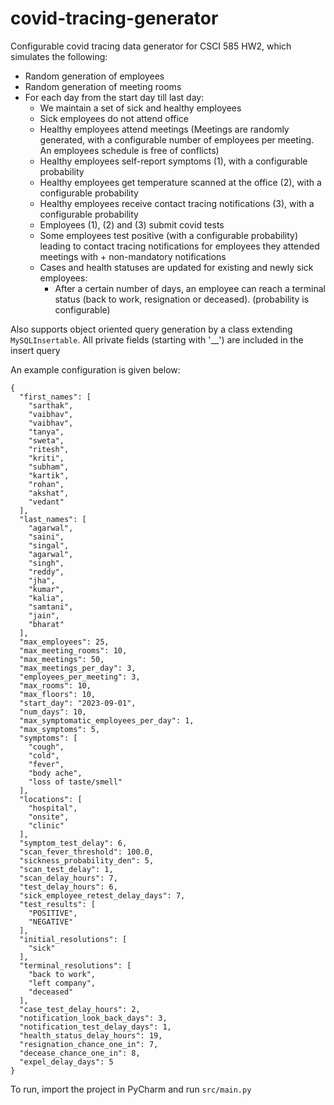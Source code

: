# covid-tracing-generator
Configurable covid tracing data generator for CSCI 585 HW2, which simulates the following:
- Random generation of employees
- Random generation of meeting rooms
- For each day from the start day till last day:
  - We maintain a set of sick and healthy employees 
  - Sick employees do not attend office 
  - Healthy employees attend meetings (Meetings are randomly generated, with a configurable number of employees per meeting. An employees schedule is free of conflicts)
  - Healthy employees self-report symptoms (1), with a configurable probability
  - Healthy employees get temperature scanned at the office (2), with a configurable probability
  - Healthy employees receive contact tracing notifications (3), with a configurable probability
  - Employees (1), (2) and (3) submit covid tests
  - Some employees test positive (with a configurable probability) leading to contact tracing notifications for employees they attended meetings with + non-mandatory notifications
  - Cases and health statuses are updated for existing and newly sick employees:
    - After a certain number of days, an employee can reach a terminal status (back to work, resignation or deceased). (probability is configurable)

Also supports object oriented query generation by a class extending `MySQLInsertable`. All private fields (starting with '__') are included in the insert query

An example configuration is given below:
```
{
  "first_names": [
    "sarthak",
    "vaibhav",
    "vaibhav",
    "tanya",
    "sweta",
    "ritesh",
    "kriti",
    "subham",
    "kartik",
    "rohan",
    "akshat",
    "vedant"
  ],
  "last_names": [
    "agarwal",
    "saini",
    "singal",
    "agarwal",
    "singh",
    "reddy",
    "jha",
    "kumar",
    "kalia",
    "samtani",
    "jain",
    "bharat"
  ],
  "max_employees": 25,
  "max_meeting_rooms": 10,
  "max_meetings": 50,
  "max_meetings_per_day": 3,
  "employees_per_meeting": 3,
  "max_rooms": 10,
  "max_floors": 10,
  "start_day": "2023-09-01",
  "num_days": 10,
  "max_symptomatic_employees_per_day": 1,
  "max_symptoms": 5,
  "symptoms": [
    "cough",
    "cold",
    "fever",
    "body ache",
    "loss of taste/smell"
  ],
  "locations": [
    "hospital",
    "onsite",
    "clinic"
  ],
  "symptom_test_delay": 6,
  "scan_fever_threshold": 100.0,
  "sickness_probability_den": 5,
  "scan_test_delay": 1,
  "scan_delay_hours": 7,
  "test_delay_hours": 6,
  "sick_employee_retest_delay_days": 7,
  "test_results": [
    "POSITIVE",
    "NEGATIVE"
  ],
  "initial_resolutions": [
    "sick"
  ],
  "terminal_resolutions": [
    "back to work",
    "left company",
    "deceased"
  ],
  "case_test_delay_hours": 2,
  "notification_look_back_days": 3,
  "notification_test_delay_days": 1,
  "health_status_delay_hours": 19,
  "resignation_chance_one_in": 7,
  "decease_chance_one_in": 8,
  "expel_delay_days": 5
}
```

To run, import the project in PyCharm and run `src/main.py`
